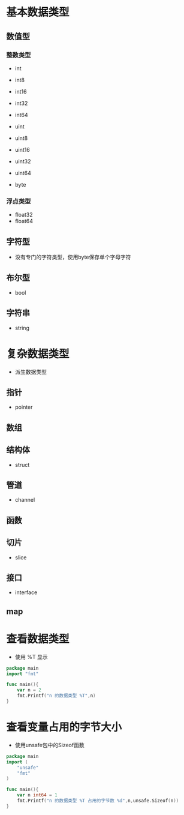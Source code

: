 # 基本数据类型



## 数值型



### 整数类型

- int

- int8

- int16

- int32

- int64

- uint

- uint8

- uint16

- uint32

- uint64

- byte

  

### 浮点类型

- float32
- float64



## 字符型

- 没有专门的字符类型，使用byte保存单个字母字符



## 布尔型

- bool



## 字符串

- string



# 复杂数据类型

- 派生数据类型



## 指针

- pointer



## 数组



## 结构体

- struct



## 管道

- channel



## 函数



## 切片

- slice



## 接口

- interface



## map



# 查看数据类型

- 使用 %T 显示

```go
package main
import "fmt"

func main(){
	var n = 2
	fmt.Printf("n 的数据类型 %T",n)
}
```



# 查看变量占用的字节大小

- 使用unsafe包中的Sizeof函数

```go
package main
import (
	"unsafe"
	"fmt"
)

func main(){
	var n int64 = 1
	fmt.Printf("n 的数据类型 %T 占用的字节数 %d",n,unsafe.Sizeof(n))
}
```

